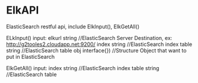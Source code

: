 ElkAPI
======

ElasticSearch restful api, include ElkInput(), ElkGetAll()


ELkInput()
input: elkurl string   //ElasticSearch Server Destination, ex: http://g2tooles2.cloudapp.net:9200/
       index string    //ElasticSearch index
       table string    //ElasticSearch table
       obj interface{}) //Structure Object that want to put in ElasticSearch


ElkGetAll()
input: 
      index string    //ElasticSearch index
      table string    //ElasticSearch table
